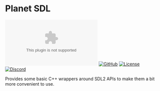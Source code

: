 # Planet SDL

[![Documentation](https://badgen.net/static/docs/blue5alamander.com)](https://blue5alamander.com/open-source/planet-sdl/)
[![GitHub](https://badgen.net/badge/Github/planet-sdl/green?icon=github)](https://github.com/Blue5alamander/planet-sdl/)
[![License](https://badgen.net/github/license/Blue5alamander/planet-sdl)](https://github.com/Blue5alamander/planet-sdl/blob/main/LICENSE_1_0.txt)
[![Discord](https://badgen.net/badge/icon/discord?icon=discord&label)](https://discord.gg/tKSabUa52v)

Provides some basic C++ wrappers around SDL2 APIs to make them a bit more convenient to use.

